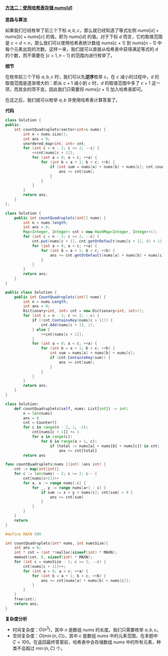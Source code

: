 #### [方法二：使用哈希表存储 $nums[d]$](https://leetcode.cn/problems/count-special-quadruplets/solutions/1179031/tong-ji-te-shu-si-yuan-zu-by-leetcode-so-50e2/)

**思路与算法**

如果我们已经枚举了前三个下标 $a, b, c$，那么就已经知道了等式左侧 $nums[a] + nums[b] + nums[c]$ 的值，即为 $nums[d]$ 的值。对于下标 $d$ 而言，它的取值范围是 $c < d < n$，那么我们可以使用哈希表统计数组 $nums[c + 1]$ 到 $nums[n - 1]$ 中每个元素出现的次数。这样一来，我们就可以直接从哈希表中获得满足等式的 $d$ 的个数，而不需要在 $[c+1, n-1]$ 的范围内进行枚举了。

**细节**

在枚举前三个下标 $a, b, c$ 时，我们可以先**逆序**枚举 $c$。在 $c$ 减小的过程中，$d$ 的取值范围是逐渐增大的：即从 $c+1$ 减小到 $c$ 时，$d$ 的取值范围中多了 $c+1$ 这一项，而其余的项不变。因此我们只需要将 $nums[c + 1]$ 加入哈希表即可。

在这之后，我们就可以枚举 $a, b$ 并使用哈希表计算答案了。

**代码**

```cpp
class Solution {
public:
    int countQuadruplets(vector<int>& nums) {
        int n = nums.size();
        int ans = 0;
        unordered_map<int, int> cnt;
        for (int c = n - 2; c >= 2; --c) {
            ++cnt[nums[c + 1]];
            for (int a = 0; a < c; ++a) {
                for (int b = a + 1; b < c; ++b) {
                    if (int sum = nums[a] + nums[b] + nums[c]; cnt.count(sum)) {
                        ans += cnt[sum];
                    }
                }
            }
        }
        return ans;
    }
};
```

```java
class Solution {
    public int countQuadruplets(int[] nums) {
        int n = nums.length;
        int ans = 0;
        Map<Integer, Integer> cnt = new HashMap<Integer, Integer>();
        for (int c = n - 2; c >= 2; --c) {
            cnt.put(nums[c + 1], cnt.getOrDefault(nums[c + 1], 0) + 1);
            for (int a = 0; a < c; ++a) {
                for (int b = a + 1; b < c; ++b) {
                    ans += cnt.getOrDefault(nums[a] + nums[b] + nums[c], 0);
                }
            }
        }
        return ans;
    }
}
```

```csharp
public class Solution {
    public int CountQuadruplets(int[] nums) {
        int n = nums.Length;
        int ans = 0;
        Dictionary<int, int> cnt = new Dictionary<int, int>();
        for (int c = n - 2; c >= 2; --c) {
            if (!cnt.ContainsKey(nums[c + 1])) {
                cnt.Add(nums[c + 1], 1);
            } else {
                ++cnt[nums[c + 1]];
            }
            for (int a = 0; a < c; ++a) {
                for (int b = a + 1; b < c; ++b) {
                    int sum = nums[a] + nums[b] + nums[c];
                    if (cnt.ContainsKey(sum)) {
                        ans += cnt[sum];
                    }
                }
            }
        }
        return ans;
    }
}
```

```python
class Solution:
    def countQuadruplets(self, nums: List[int]) -> int:
        n = len(nums)
        ans = 0
        cnt = Counter()
        for c in range(n - 2, 1, -1):
            cnt[nums[c + 1]] += 1
            for a in range(c):
                for b in range(a + 1, c):
                    if (total := nums[a] + nums[b] + nums[c]) in cnt:
                        ans += cnt[total]
        return ans
```

```go
func countQuadruplets(nums []int) (ans int) {
    cnt := map[int]int{}
    for c := len(nums) - 2; c >= 2; c-- {
        cnt[nums[c+1]]++
        for a, x := range nums[:c] {
            for _, y := range nums[a+1 : c] {
                if sum := x + y + nums[c]; cnt[sum] > 0 {
                    ans += cnt[sum]
                }
            }
        }
    }
    return
}
```

```c
#define MAXN 500

int countQuadruplets(int* nums, int numsSize){
    int ans = 0;
    int * cnt = (int *)malloc(sizeof(int) * MAXN);
    memset(cnt, 0, sizeof(int) * MAXN);
    for (int c = numsSize - 2; c >= 2; --c) {
        cnt[nums[c + 1]]++;
        for (int a = 0; a < c; ++a) {
            for (int b = a + 1; b < c; ++b) {
                ans += cnt[nums[a] + nums[b] + nums[c]];
            }
        }
    }
    free(cnt);
    return ans;
}
```

**复杂度分析**

-   时间复杂度：$O(n^3)$，其中 $n$ 是数组 $nums$ 的长度。我们只需要枚举 $a, b, c$。
-   空间复杂度：$O(\min(n, C))$，其中 $c$ 是数组 $nums$ 中的元素范围，在本题中 $C = 100$。在返回最终答案前，哈希表中会存储数组 $nums$ 中的所有元素，种类不会超过 $\min(n, C)$ 个。
